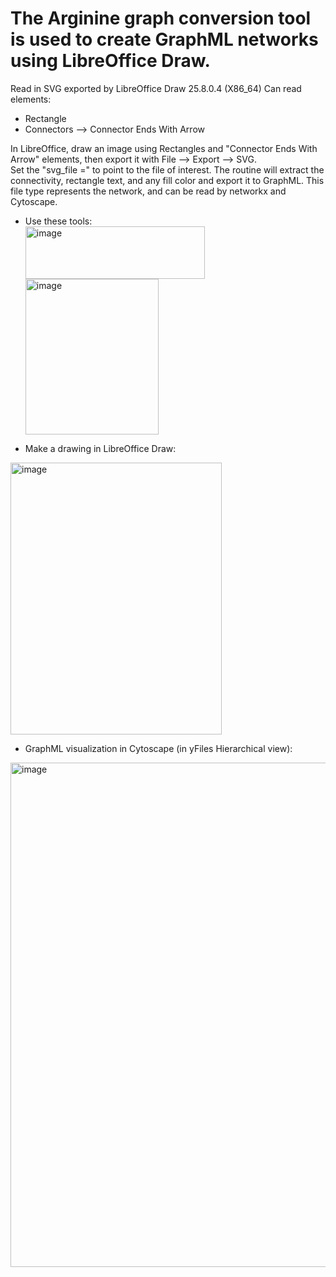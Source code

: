 <h1>The Arginine graph conversion tool is used to create GraphML networks using LibreOffice Draw.</h1>

Read in SVG exported by LibreOffice Draw 25.8.0.4 (X86_64)
Can read elements:
- Rectangle
- Connectors --> Connector Ends With Arrow

In LibreOffice, draw an image using Rectangles and "Connector Ends With Arrow" elements, then export it with File --> Export --> SVG.  
Set the "svg_file =" to point to the file of interest.
The routine will extract the connectivity, rectangle text, and any fill color and export it to GraphML.
This file type represents the network, and can be read by networkx and Cytoscape.

- Use these tools:<br>
<img width="287" height="84" alt="image" src="https://github.com/user-attachments/assets/e8d0c759-8ec4-4a01-8295-183ba1b9aee3" /><br>
<img width="213" height="249" alt="image" src="https://github.com/user-attachments/assets/314b2c24-e060-4449-b25a-b6e23b2b8be7" /><br>

- Make a drawing in LibreOffice Draw:<br>
<img width="338" height="435" alt="image" src="https://github.com/user-attachments/assets/f0bf4af6-f8f1-4b9e-b6dd-d0e990f2afcd" />

- GraphML visualization in Cytoscape (in yFiles Hierarchical view):<br>
<img width="791" height="807" alt="image" src="https://github.com/user-attachments/assets/9bdba614-8483-42c1-a596-89d2174bf556" />



